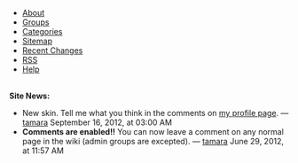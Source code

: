 <div id="wikitext">

<div id="siteactions">

-   [About](http://wiki.tamouse.org?n=Main.AboutThisSite?action=print)
-   [Groups](http://wiki.tamouse.org?n=Site.GroupList?action=print)
-   [Categories](http://wiki.tamouse.org?n=Category.Category?action=print)
-   [Sitemap](http://wiki.tamouse.org?n=Main.Sitemap?action=print)
-   [Recent
    Changes](http://wiki.tamouse.org?n=Site.AllRecentChanges?action=print)
-   [RSS](http://wiki.tamaratemple.com/?n=Site.AllRecentChanges&action=rss&order=-time&count=20&list=normal)
-   [Help](http://wiki.tamouse.org?n=Main.GettingAround?action=print)

</div>

<div id="sitebranding">

</div>

\
 **Site News:**

-   New skin. Tell me what you think in the comments on [my profile
    page](http://wiki.tamouse.org?n=Profiles.Tamara?action=print). —
    [tamara](http://wiki.tamouse.org?n=Profiles.Tamara?action=print)
    September 16, 2012, at 03:00 AM
-   **Comments are enabled!!** You can now leave a comment on any normal
    page in the wiki (admin groups are excepted). —
    [tamara](http://wiki.tamouse.org?n=Profiles.Tamara?action=print)
    June 29, 2012, at 11:57 AM

<div class="rfloat smaller">

</div>

<div class="vspace">

</div>

</div>
